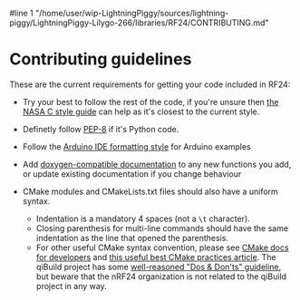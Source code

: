 #line 1 "/home/user/wip-LightningPiggy/sources/lightning-piggy/LightningPiggy-Lilygo-266/libraries/RF24/CONTRIBUTING.md"
# Contributing guidelines

These are the current requirements for getting your code included in RF24:

- Try your best to follow the rest of the code, if you're unsure then [the NASA C style guide](https://ntrs.nasa.gov/archive/nasa/casi.ntrs.nasa.gov/19950022400.pdf) can help as it's closest to the current style.

- Definetly follow [PEP-8](https://www.python.org/dev/peps/pep-0008/) if it's Python code.

- Follow the [Arduino IDE formatting style](https://www.arduino.cc/en/Reference/StyleGuide) for Arduino examples

- Add [doxygen-compatible documentation](https://www.doxygen.nl/manual/docblocks.html) to any new functions you add, or update existing documentation if you change behaviour

- CMake modules and CMakeLists.txt files should also have a uniform syntax.
  - Indentation is a mandatory 4 spaces (not a `\t` character).
  - Closing parenthesis for multi-line commands should have the same indentation as the line that opened the parenthesis.
  - For other useful CMake syntax convention, please see [CMake docs for developers](https://cmake.org/cmake/help/v3.20/manual/cmake-developer.7.html) and [this useful best CMake practices article](https://gist.github.com/mbinna/c61dbb39bca0e4fb7d1f73b0d66a4fd1). The qiBuild project has some [well-reasoned "Dos & Don'ts" guideline](http://doc.aldebaran.com/qibuild/hacking/contrib/cmake/coding_guide.html), but beware that the nRF24 organization is not related to the qiBuild project in any way.
